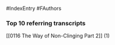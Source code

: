 #IndexEntry #FAuthors

### Top 10 referring transcripts
[[0116 The Way of Non-Clinging Part 2]] (1)

